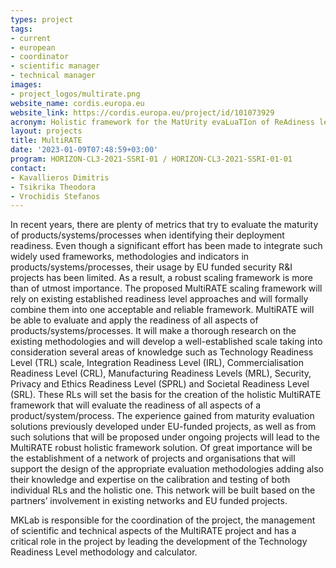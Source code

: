 ```yaml
---
types: project
tags:
- current
- european
- coordinator
- scientific manager
- technical manager
images:
- project_logos/multirate.png
website_name: cordis.europa.eu
website_link: https://cordis.europa.eu/project/id/101073929
acronym: Holistic framework for the MatUrity evaLuaTIon of ReAdiness level for security TEchnologies
layout: projects
title: MultiRATE
date: '2023-01-09T07:48:59+03:00'
program: HORIZON-CL3-2021-SSRI-01 / HORIZON-CL3-2021-SSRI-01-01
contact:
- Kavallieros Dimitris
- Tsikrika Theodora
- Vrochidis Stefanos
---
```

<p>
In recent years, there are plenty of metrics that try to evaluate the maturity of products/systems/processes when identifying their deployment readiness. Even though a significant effort has been made to integrate such widely used frameworks, methodologies and indicators in products/systems/processes, their usage by EU funded security R&I projects has been limited. As a result, a robust scaling framework is more than of utmost importance.
The proposed MultiRATE scaling framework will rely on existing established readiness level approaches and will formally combine them into one acceptable and reliable framework. MultiRATE will be able to evaluate and apply the readiness of all aspects of products/systems/processes. It will make a thorough research on the existing methodologies and will develop a well-established scale taking into consideration several areas of knowledge such as Technology Readiness Level (TRL) scale, Integration Readiness Level (IRL), Commercialisation Readiness Level (CRL), Manufacturing Readiness Levels (MRL), Security, Privacy and Ethics Readiness Level (SPRL) and Societal Readiness Level (SRL). These RLs will set the basis for the creation of the holistic MultiRATE framework that will evaluate the readiness of all aspects of a product/system/process. The experience gained from maturity evaluation solutions previously developed under EU-funded projects, as well as from such solutions that will be proposed under ongoing projects will lead to the MultiRATE robust holistic framework solution. Of great importance will be the establishment of a network of projects and organisations that will support the design of the appropriate evaluation methodologies adding also their knowledge and expertise on the calibration and testing of both individual RLs and the holistic one. This network will be built based on the partners’ involvement in existing networks and EU funded projects.
</p>
<p>
MKLab is responsible for the coordination of the project, the management of scientific and technical aspects of the MultiRATE project and has a critical role in the project by leading the development of the Technology Readiness Level methodology and calculator.
</p>